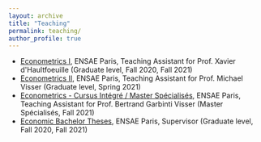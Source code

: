 ```yaml
---
layout: archive
title: "Teaching"
permalink: teaching/
author_profile: true
---
```


<!---## Teaching--->

- [Econometrics I](https://www.ensae.fr/en/courses/econometrics-1/), ENSAE Paris, Teaching Assistant for Prof. Xavier d'Haultfoeuille (Graduate level, Fall 2020, Fall 2021)
- [Econometrics II](https://www.ensae.fr/en/courses/econometrics-2/), ENSAE Paris, Teaching Assistant for Prof. Michael Visser (Graduate level, Spring 2021)
- [Econometrics - Cursus Intégré / Master Spécialisés](https://www.ensae.fr/en/courses/econometrics/), ENSAE Paris, Teaching Assistant for Prof. Bertrand Garbinti Visser (Master Spécialisés, Fall 2021)
- [Economic Bachelor Theses](https://www.ensae.fr/en/courses/economics-paper/), ENSAE Paris, Supervisor (Graduate level, Fall 2020, Fall 2021)
